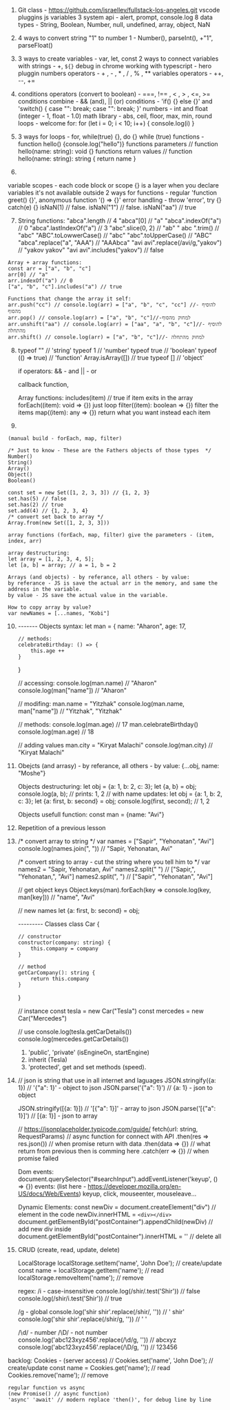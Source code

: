 01.  Git class - https://github.com/israellev/fullstack-los-angeles.git
    vscode pluggins
    js variables
    3 system api - alert, prompt, console.log
    8 data types - String, Boolean, Number, null, undefined, array, object, NaN

02.  4 ways to convert string "1" to number 1 - 
Number(), 
parseInt(), 
+"1", 
parseFloat()

03.  3 ways to create variables - var, let, const
    2 ways to connect variables with strings - +, `${}`
    debug in chrome
    working with typescript - hero pluggin
    numbers operators - + , - , \* , / , % , \*\*
    variables operators - ++, --, +=

04.  conditions operators (convert to boolean) - ===, !== , < , > , <=, >=
    conditions combine - && (and), || (or)
    conditions - 'if() {} else {}' and 'switch() { case "": break; case "": break; }'
    numbers - int and float (integer - 1, float - 1.0)
    math library - abs, ceil, floor, max, min, round
    loops - welcome for:
    for (let i = 0; i < 10; i++) { console.log(i) }

05.  3 ways for loops - 
    for, 
    while(true) {}, 
    do {} while (true)
    functions - function hello() {console.log("hello")}
    functions parameters // function hello(name: string): void {}
    functions return values // function hello(name: string): string { return name }

06. 
variable scopes - each code block or scope {} is a layer when you declare variables it's not available outside 
2 ways for functions - regular 'function greet() {}', anonymous function '() => {}'
error handling - throw 'error', try {} catch(e) {}
isNaN(1) // false. isNaN("1") // false. isNaN("aa") // true

07.  String functions:
    "abca".length // 4
    "abca"[0] // "a"
    "abca".indexOf("a") // 0
    "abca".lastIndexOf("a") // 3
    "abc".slice(0, 2) // "ab"
    " abc ".trim() // "abc"
    "ABC".toLowwerCase() // "abc"
    "abc".toUpperCase() // "ABC"
    "abca".replace("a", "AAA") // "AAAbca"
    "avi avi".replace(/avi/g,"yakov") // "yakov yakov" 
    "avi avi".includes("yakov") // false 

    Array + array functions:
    const arr = ["a", "b", "c"]
    arr[0] // "a"
    arr.indexOf("a") // 0
    ["a", "b", "c"].includes("a") // true

    Functions that change the array it self:
    arr.push("cc") // console.log(arr) = ["a", "b", "c", "cc"] //- להוסיף מהסוף
    arr.pop() // console.log(arr) = ["a", "b", "c"]//-למחוק מהסוף
    arr.unshift("aa") // console.log(arr) = ["aa", "a", "b", "c"]//- להוסיף מהתחלה 
    arr.shift() // console.log(arr) = ["a", "b", "c"]//- למחוק מהתחלה 

08.  
    typeof "" // 'string'
    typeof 1 // 'number'
    typeof true // 'boolean'
    typeof (() => true) // 'function'
    Array.isArray([]) // true
    typeof [] // 'object'
    
    if operators:
    && - and
    || - or

    callback function,
    
    Array functions:
    includes(item) // true if item exits in the array
    forEach((item): void => {}) just loop
    filter((item): boolean => {}) filter the items
    map((item): any => {}) return what you want instead each item

09. 

    (manual build - forEach, map, filter)

    /* Just to know - These are the Fathers objects of those types  */
    Number()
    String()
    Array()
    Object()
    Boolean()

    const set = new Set([1, 2, 3, 3]) // {1, 2, 3}
    set.has(5) // false
    set.has(2) // true
    set.add(4) // {1, 2, 3, 4}
    /* convert set back to array */
    Array.from(new Set([1, 2, 3, 3]))

    array functions (forEach, map, filter) give the parameters - (item, index, arr)
    
    array destructuring:
    let array = [1, 2, 3, 4, 5];
    let [a, b] = array; // a = 1, b = 2

    Arrays (and objects) - by referance, all others - by value:
    by referance - JS is save the actual arr in the memory, and same the address in the variable.
    by value - JS save the actual value in the variable.

    How to copy array by value?
    var newNames = [...names, "Kobi"]

10. 
    ------- Objects
    syntax:
    let man = {
        name: "Aharon",
        age: 17,
        
        // methods:
        celebrateBirthday: () => {
            this.age ++
        }
    }
    
    // accessing:
    console.log(man.name) // "Aharon"
    console.log(man["name"]) // "Aharon"
    
    // modifing: 
    man.name = "Yitzhak"
    console.log(man.name, man["name"]) // "Yitzhak", "Yitzhak"

    // methods:
    console.log(man.age) // 17
    man.celebrateBirthday()
    console.log(man.age) // 18

    // adding values
    man.city = "Kiryat Malachi"
    console.log(man.city) // "Kiryat Malachi"

10. 
    Obejcts (and arrasy) - by referance, all others - by value:
    {...obj, name: "Moshe"}

    Objects destructuring:
    let obj = {a: 1, b: 2, c: 3};
    let {a, b} = obj;
    console.log(a, b);  // prints: 1, 2
    // with name updates:
    let obj = {a: 1, b: 2, c: 3};
    let {a: first, b: second} = obj;
    console.log(first, second);  // 1, 2

    Objects usefull function: 
    const man = {name: "Avi"}

11. 
    Repetition of a previous lesson

12. 
    /* convert array to string */
    var names = ["Sapir", "Yehonatan", "Avi"]
    console.log(names.join(", ")) // "Sapir, Yehonatan, Avi"

    /* convert string to array - cut the string where you tell him to */
    var names2 = "Sapir, Yehonatan, Avi"
    names2.split(" ") // ["Sapir,", "Yehonatan,", "Avi"]
    names2.split(", ") // ["Sapir", "Yehonatan", "Avi"]

    // get object keys
    Object.keys(man).forEach(key => console.log(key, man[key])) // "name", "Avi"

    // new names
    let {a: first, b: second} = obj;

    --------- Classes
    class Car {
        
        // constructor
        constructor(company: string) {
            this.company = company
        }

        // method
        getCarCompany(): string {
            return this.company
        }
    }

    // instance
    const tesla = new Car("Tesla")
    const mercedes = new Car("Mercedes")
    
    // use
    console.log(tesla.getCarDetails())
    console.log(mercedes.getCarDetails())

    1. 'public', 'private' (isEngineOn, startEngine)
    2. inherit (Tesla)
    3. 'protected', get and set methods (speed).

13. 
    // json is string that use in all internet and laguages 
    JSON.stringify({a: 1}) // '{"a": 1}' - object to json
    JSON.parse('{"a": 1}') // {a: 1} - json to object
    
    JSON.stringify([{a: 1}]) // '[{"a": 1}]' - array to json
    JSON.parse('[{"a": 1}]') // [{a: 1}] - json to array
    
    // https://jsonplaceholder.typicode.com/guide/
    fetch(url: string, RequestParams) // async function for connect with API 
    .then(res => res.json()) // when promise return with data 
    .then(data => {}) // what return from previous then is comming here
    .catch(err => {}) //  when promise failed
    
    Dom events:
    document.querySelector("#searchInput").addEventListener('keyup', () => {})
    events:  (list here - https://developer.mozilla.org/en-US/docs/Web/Events)
    keyup, click, mouseenter, mouseleave...

    Dynamic Elements:
    const newDiv = document.createElement("div") // element in the code
    newDiv.innerHTML = `<div></div>`
    document.getElementById("postContainer").appendChild(newDiv) // add new div inside
    document.getElementById("postContainer").innerHTML = ''  // delete all

14. 
    CRUD (create, read, update, delete)
    
    LocalStorage
    localStorage.setItem('name', 'John Doe'); // create/update
    const name = localStorage.getItem('name'); // read
    localStorage.removeItem('name'); // remove
    
    regex:
    /i - case-insensitive
    console.log(/shir/.test('Shir')) // false 
    console.log(/shir/i.test('Shir')) // true
    
    /g - global
    console.log('shir shir'.replace(/shir/, '')) // ' shir'  
    console.log('shir shir'.replace(/shir/g, '')) // ' '

    /\d/ - number
    /\D/ - not number
    console.log('abc123xyz456'.replace(/\d/g, '')) // abcxyz
    console.log('abc123xyz456'.replace(/\D/g, '')) // 123456
    

backlog:
    Cookies - (server access)
    // <script src="https://cdn.jsdelivr.net/npm/js-cookie@3.0.1/src/js.cookie.min.js"></script>
    Cookies.set('name', 'John Doe'); // create/update
    const name = Cookies.get('name'); // read
    Cookies.remove('name'); // remove

    regular function vs async 
    (new Promise() // async function) 
    'async' 'await' // modern replace 'then()', for debug line by line
